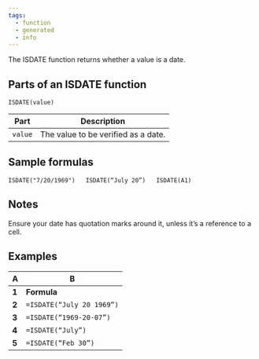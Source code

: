 ```yaml
---
tags:
  - function
  - generated
  - info
---
```


The ISDATE function returns whether a value is a date.

Parts of an ISDATE function
---------------------------

`ISDATE(value)`

| Part | Description |
| --- | --- |
| `value` | The value to be verified as a date. |

Sample formulas
---------------

`ISDATE("7/20/1969")  
ISDATE(“July 20”)  
ISDATE(A1)`

Notes
-----

Ensure your date has quotation marks around it, unless it’s a reference to a cell.

Examples
--------

| A | B |
| --- | --- |
| **1** | **Formula** | **Result** |
| **2** | `=ISDATE(“July 20 1969”)` | TRUE |
| **3** | `=ISDATE(“1969-20-07”)` | TRUE |
| **4** | `=ISDATE(“July”)` | FALSE |
| **5** | `=ISDATE(“Feb 30”)` | FALSE |